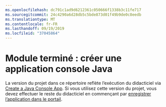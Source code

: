 ```yaml
---
ms.openlocfilehash: dc791c1ad9d6212361c050666f1338b3c11fe717
ms.sourcegitcommit: 24c4290a6d28db5c5bde873d01f49b9de0c8eedb
ms.translationtype: MT
ms.contentlocale: fr-FR
ms.lasthandoff: 09/19/2019
ms.locfileid: "37045864"
---
```

# <a name="completed-module-create-a-java-console-app"></a>Module terminé : créer une application console Java

La version du projet dans ce répertoire reflète l’exécution du didacticiel via [Create a Java Console App](https://docs.microsoft.com/graph/tutorials/java?tutorial-step=1). Si vous utilisez cette version du projet, vous devez effectuer le reste du didacticiel en commençant par [enregistrer l’application dans le portail](https://docs.microsoft.com/graph/tutorials/java?tutorial-step=2).
